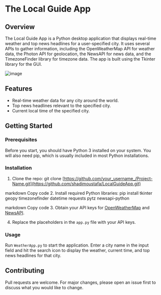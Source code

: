 # The Local Guide App

## Overview
The Local Guide App is a Python desktop application that displays real-time weather and top news headlines for a user-specified city. It uses several APIs to gather information, including the OpenWeatherMap API for weather data, the Photon API for geolocation, the NewsAPI for news data, and the TimezoneFinder library for timezone data. The app is built using the Tkinter library for the GUI.

![image](https://github.com/shadimoustafa/LocalGuideApp/assets/35777080/d06e4d11-1d01-4fcb-ab5e-a4e909b98e1b)

## Features
* Real-time weather data for any city around the world.
* Top news headlines relevant to the specified city.
* Current local time of the specified city.

## Getting Started
### Prerequisites
Before you start, you should have Python 3 installed on your system. You will also need pip, which is usually included in most Python installations.

### Installation
1. Clone the repo:
git clone [https://github.com/your_username_/Project-Name.git](https://github.com/shadimoustafa/LocalGuideApp.git)

markdown
Copy code
2. Install required Python libraries:
pip install tkinter geopy timezonefinder datetime requests pytz newsapi-python

markdown
Copy code
3. Obtain your API keys for [OpenWeatherMap](https://home.openweathermap.org/users/sign_up) and [NewsAPI](https://newsapi.org/register).

4. Replace the placeholders in the `app.py` file with your API keys.

### Usage
Run `WeatherApp.py` to start the application. Enter a city name in the input field and hit the search icon to display the weather, current time, and top news headlines for that city.

## Contributing
Pull requests are welcome. For major changes, please open an issue first to discuss what you would like to change.

